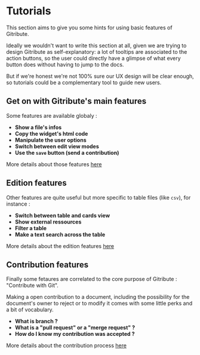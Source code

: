 
# Tutorials

This section aims to give you some hints for using basic features of Gitribute.

Ideally we wouldn't want to write this section at all, given we are trying to design Gitribute as self-explanatory: a lot of tooltips are associated to the action buttons, so the user could directly have a glimpse of what every button does without having to jump to the docs.

But if we're honest we're not 100% sure our UX design will be clear enough, so tutorials could be a complementary tool to guide new users.

## Get on with Gitribute's main features

Some features are available globaly :

- **Show a file's infos**
- **Copy the widget's html code**
- **Manipulate the user options**
- **Switch between edit view modes**
- **Use the `save` button (send a contribution)**

More details about those features [here](/tutorial-actions)

## Edition features

Other features are quite useful but more specific to table files (like `csv`), for instance :

- **Switch between table and cards view**
- **Show external ressources**
- **Filter a table**
- **Make a text search across the table**

More details about the edition features [here](/tutorial-edition)

## Contribution features

Finally some fetaures are correlated to the core purpose of Gitribute : "Contribute with Git".

Making a open contribution to a document, including the possibility for the document's owner to reject or to modify it comes with some little perks and a bit of vocabulary.

- **What is branch ?**
- **What is a "pull request" or a "merge request" ?**
- **How do I know my contribution was accepted ?**

More details about the contribution process [here](/tutorial-contribution)
